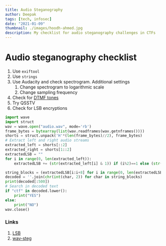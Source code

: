 ```yaml
---
title: Audio Steganography
author: Deepak
tags: [tech, infosec]
date: "2021-01-09"
thumbnail: ./images/hoodh-ahmed.jpg
description: My checklist for audio steganography challenges in CTFs
---
```


# Audio steganography checklist
1. Use `exiftool`
2. Use `strings`
3. Use Audacity and check spectrogram. Additional settings
	1. Change spectrogram to logarithmic scale
	2. Change sampling frequency
4. Check for [DTMF tones](http://dialabc.com/sound/detect/index.html)
5. Try QSSTV
6. Check for LSB encryptions
```python
import wave
import struct
wav = wave.open("audio.wav", mode='rb')
frame_bytes = bytearray(list(wav.readframes(wav.getnframes())))
shorts = struct.unpack('H'*(len(frame_bytes)//2), frame_bytes)
# Extract left and right audio streams
extracted_left = shorts[::2] 
extracted_right = shorts[1::2]
extractedLSB = ""
for i in range(0, len(extracted_left)):
    extractedLSB += (str(extracted_left[i] & 1)) if (i%2)==1 else (str(extracted_right[i] & 1))

string_blocks = (extractedLSB[i:i+8] for i in range(0, len(extractedLSB), 8))
decoded = ''.join(chr(int(char, 2)) for char in string_blocks)
print(decoded[:500])
# Search in decoded text
if "ctf" in decoded.lower():
	print("YES")
else:
	print("NO")
wav.close()

```

### Links

1. [LSB](https://github.com/sniperline047/Audio-Steganography)
2. [wav-steg](https://github.com/pavanchhatpar/wav-steg-py)
